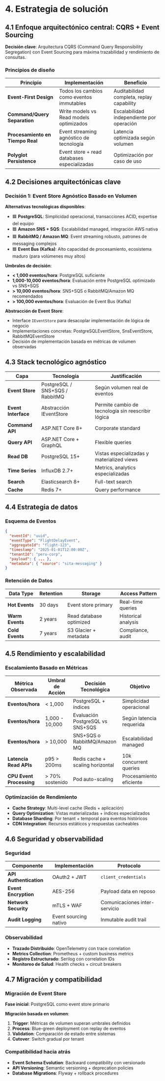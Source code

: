 # 4. Estrategia de solución

## 4.1 Enfoque arquitectónico central: CQRS + Event Sourcing

**Decisión clave**: Arquitectura CQRS (Command Query Responsibility Segregation) con Event Sourcing para máxima trazabilidad y rendimiento de consultas.

### Principios de diseño

| Principio | Implementación | Beneficio |
|-----------|----------------|-----------|
| **Event-First Design** | Todos los cambios como eventos immutables | Auditabilidad completa, replay capability |
| **Command/Query Separation** | Write models vs Read models optimizados | Escalabilidad independiente por operación |
| **Procesamiento en Tiempo Real** | Event streaming agnóstico de tecnología | Latencia optimizada según volumen |
| **Polyglot Persistence** | Event store + read databases especializadas | Optimización por caso de uso |

## 4.2 Decisiones arquitectónicas clave

### Decisión 1: Event Store Agnóstico Basado en Volumen

**Alternativas tecnológicas disponibles**:

- 🟦 **PostgreSQL**: Simplicidad operacional, transacciones ACID, expertise del equipo
- 🟦 **Amazon SNS + SQS**: Escalabilidad managed, integración AWS nativa
- 🟦 **RabbitMQ / Amazon MQ**: Event streaming robusto, patrones de messaging complejos
- 🟦 **Event Bus (Kafka)**: Alto capacidad de procesamiento, ecosistema maduro (para volúmenes muy altos)

**Umbrales de decisión**:

- **< 1,000 eventos/hora**: PostgreSQL suficiente
- **1,000-10,000 eventos/hora**: Evaluación entre PostgreSQL optimizado vs SNS+SQS
- **> 10,000 eventos/hora**: SNS+SQS o RabbitMQ/Amazon MQ recomendados
- **> 100,000 eventos/hora**: Evaluación de Event Bus (Kafka)

**Abstracción de Event Store**:

- Interface `IEventStore` para desacoplar implementación de lógica de negocio
- Implementaciones concretas: PostgreSQLEventStore, SnsEventStore, RabbitMQEventStore
- Decisión de implementación basada en métricas de volumen observadas

## 4.3 Stack tecnológico agnóstico

| Capa | Tecnología | Justificación |
|------|------------|---------------|
| **Event Store** | PostgreSQL / SNS+SQS / RabbitMQ | Según volumen real de eventos |
| **Event Interface** | Abstracción IEventStore | Permite cambio de tecnología sin reescribir lógica |
| **Command API** | ASP.NET Core 8+ | Corporate standard |
| **Query API** | ASP.NET Core + GraphQL | Flexible queries |
| **Read DB** | PostgreSQL 15+ | Vistas especializadas y materialized views |
| **Time Series** | InfluxDB 2.7+ | Metrics, analytics especializadas |
| **Search** | Elasticsearch 8+ | Full-text search |
| **Cache** | Redis 7+ | Query performance |

## 4.4 Estrategia de datos

### Esquema de Eventos

```json
{
  "eventId": "uuid",
  "eventType": "FlightDelayEvent",
  "aggregateId": "flight-123",
  "timestamp": "2025-01-01T12:00:00Z",
  "tenantId": "peru-corp",
  "payload": { ... },
  "metadata": { "source": "sita-messaging" }
}
```

### Retención de Datos

| Data Type | Retention | Storage | Access Pattern |
|-----------|-----------|---------|----------------|
| **Hot Events** | 30 days | Event store primary | Real-time queries |
| **Warm Events** | 2 years | Read database optimized | Historical analysis |
| **Cold Events** | 7 years | S3 Glacier + metadata | Compliance, audit |

## 4.5 Rendimiento y escalabilidad

### Escalamiento Basado en Métricas

| Métrica Observada | Umbral de Acción | Decisión Tecnológica | Objetivo |
|-------------------|------------------|---------------------|----------|
| **Eventos/hora** | < 1,000 | PostgreSQL + índices | Simplicidad operacional |
| **Eventos/hora** | 1,000 - 10,000 | Evaluación PostgreSQL vs SNS+SQS | Según latencia requerida |
| **Eventos/hora** | > 10,000 | SNS+SQS o RabbitMQ/Amazon MQ | Escalabilidad managed |
| **Latencia Read APIs** | p95 > 200ms | Redis cache + scaling horizontal | 10k concurrent queries |
| **CPU Event Processing** | > 70% sostenido | Pod auto-scaling | Procesamiento eficiente |

### Optimización de Rendimiento

- **Cache Strategy**: Multi-level cache (Redis + aplicación)
- **Query Optimization**: Vistas materializadas + índices especializados
- **Database Sharding**: Por tenant + temporal para eventos históricos
- **CDN Integration**: Recursos estáticos y respuestas cacheables

## 4.6 Seguridad y observabilidad

### Seguridad

| Componente | Implementación | Protocolo |
|-----------|----------------|-----------|
| **API Authentication** | OAuth2 + JWT | `client_credentials` |
| **Event Encryption** | AES-256 | Payload data en reposo |
| **Network Security** | mTLS + WAF | Comunicaciones inter-servicio |
| **Audit Logging** | Event sourcing nativo | Inmutable audit trail |

### Observabilidad

- **Trazado Distribuido**: OpenTelemetry con trace correlation
- **Metrics Collection**: Prometheus + custom business metrics
- **Registro Estructurado**: Serilog con correlation IDs
- **Monitoreo de Salud**: Health checks + circuit breakers

## 4.7 Migración y compatibilidad

### Migración de Event Store

**Fase inicial**: PostgreSQL como event store primario

**Migración basada en volumen**:

1. **Trigger**: Métricas de volumen superan umbrales definidos
2. **Process**: Blue-green deployment con replay de eventos
3. **Validation**: Comparación de estado entre sistemas
4. **Cutover**: Switch gradual por tenant

### Compatibilidad hacia atrás

- **Event Schema Evolution**: Backward compatibility con versionado
- **API Versioning**: Semantic versioning + deprecation policies
- **Database Migrations**: Flyway + rollback procedures
